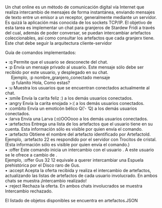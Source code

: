 Un chat online es un método de comunicación digital vía Internet que realiza intercambio de mensajes de forma instantánea, enviando mensajes de texto entre un emisor a un receptor, generalmente
mediante un servidor. Es quizá la aplicación más conocida de los sockets TCP/IP.
El objetivo de esta tarea es implementar un chat para granjeros de Stardew Fridi a través del cual, además de poder conversar, se puedan intercambiar artefactos coleccionables, 
así como consultar los artefactos que cada granjerx tiene. Este chat debe seguir la arquitectura cliente-servidor


Guía de comandos implementados:

• :q Permite que el usuario se desconecte del chat.<br>
• :p <Identificador> <Mensaje> Envía un mensaje privado al usuario. Este mensaje sólo debe ser recibido por este usuario, y desplegado en su chat.<br>
&nbsp;&nbsp;&nbsp;&nbsp;&nbsp;Ejemplo, :p nombre_granjero_conectado mensaje  <br>
&nbsp;&nbsp;&nbsp;&nbsp;   :p fulanito Hola, Como estas?         <br> 
• :u Muestra los usuarios que se encuentran conectados actualmente al chat. <br>
• :smile Envía la carita feliz :) a los demás usuarios conectados. <br>
• :angry Envía la carita enojada >:( a los demás usuarios conectados. <br>
• :combito Envía un emoticón bélico Q(’- ’Q) a los demás usuarios conectados. <br>
• :larva Envía una Larva (:o)OOOooo a los demás usuarios conectados. <br>
• :artefactos Entrega una lista de los artefactos que el usuario tiene en su cuenta. Esta información sólo es visible por quien envía el comando. <br>
• :artefacto <ArtefactoId> Obtiene el nombre del artefacto identificado por ArtefactoId. <br>
      Ejemplo, :artefacto 22 es respondido por el servidor con Trocitos de cristal.  <br>
      (Esta información sólo es visible por quien envía el comando.) <br>
• :offer <Identificador> <MiArtefactoId> <SuArtefactoId> Este comando inicia un intercambio con el usuario <Identificador>. A este usuario se le ofrece <MiArtefactoId> a cambio de <SuArtefactoId>.  <br>
      Ejemplo, :offer Gus 32 12 equivale a querer intercambiar una Espuela prehistórica por el Disco raro de Gus. <br>
• :accept Acepta la oferta recibida y realiza el intercambio de artefactos, actualizando las listas de artefactos de cada usuario involucrado. En ambos chats se muestra ¡Intercambio realizado! <br>
• :reject Rechaza la oferta. En ambos chats involucrados se muestra Intercambio rechazado. <br>

El listado de objetos disponibles se encuentra en  artefactos.JSON
